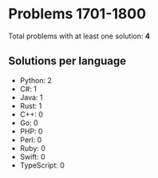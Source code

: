 # Problems 1701-1800

Total problems with at least one solution: **4**

## Solutions per language

- Python: 2
- C#: 1
- Java: 1
- Rust: 1
- C++: 0
- Go: 0
- PHP: 0
- Perl: 0
- Ruby: 0
- Swift: 0
- TypeScript: 0
